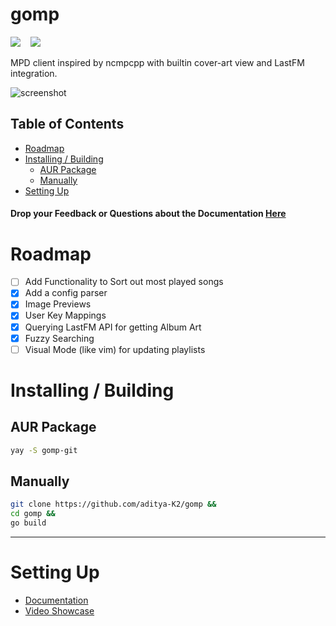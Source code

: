 # gomp

![](https://img.shields.io/badge/status-beta-yellow) &nbsp;&nbsp;  [<img src="https://img.shields.io/aur/version/gomp-git">](https://aur.archlinux.org/packages/gomp-git/)

 MPD client inspired by ncmpcpp with builtin cover-art view and LastFM integration.

![screenshot](https://user-images.githubusercontent.com/51816057/147781035-69eeeb1c-cd62-4e42-8e71-3b07538704e8.png)

## Table of Contents


* [Roadmap](#roadmap)
* [Installing / Building](#installing--building)
    * [AUR Package](#aur-package)
    * [Manually](#manually)
* [Setting Up](#setting-up)

#### Drop your Feedback or Questions about the Documentation [Here](https://github.com/aditya-K2/gomp/issues/25)


# Roadmap


- [ ] Add Functionality to Sort out most played songs
- [x] Add a config parser
- [x] Image Previews
- [x] User Key Mappings
- [x] Querying LastFM API for getting Album Art
- [x] Fuzzy Searching
- [ ] Visual Mode (like vim) for updating playlists

# Installing / Building

## AUR Package

```bash
yay -S gomp-git
```

## Manually

```bash
git clone https://github.com/aditya-K2/gomp &&
cd gomp &&
go build
```
---

# Setting Up

- [Documentation](https://aditya-K2.github.io/gomp/)
- [Video Showcase](https://github.com/aditya-K2/gomp/tree/master/extras/showcase.md)
